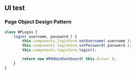 ## UI test

### Page Object Design Pattern

```js
class WPLogin {
	login( username, password ) {
		this.components.loginForm.setUsername( username );
		this.components.loginForm.setPassword( password );
		this.components.loginForm.login();

		return new WPAdminDashboard( this.driver );
	}
}
```
